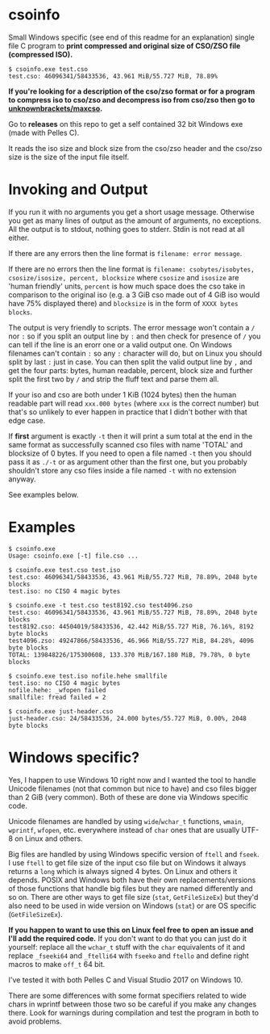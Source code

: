 # csoinfo
Small Windows specific (see end of this readme for an explanation) single file C
program to **print compressed and original size of CSO/ZSO file (compressed ISO).**

```
$ csoinfo.exe test.cso
test.cso: 46096341/58433536, 43.961 MiB/55.727 MiB, 78.89%
```

**If you're looking for a description of the cso/zso format or for a program
to compress iso to cso/zso and decompress iso from cso/zso then go to
[unknownbrackets/maxcso](https://github.com/unknownbrackets/maxcso/).**

Go to **releases** on this repo to get a self contained 32 bit Windows exe (made with Pelles C).

It reads the iso size and block size from the cso/zso header and the cso/zso
size is the size of the input file itself.


# Invoking and Output

If you run it with no arguments you get a short usage message. Otherwise you get
as many lines of output as the amount of arguments, no exceptions. All the output
is to stdout, nothing goes to stderr. Stdin is not read at all either.

If there are any errors then the line format is `filename: error message`.

If there are no errors then the line format is
`filename: csobytes/isobytes, csosize/isosize, percent, blocksize` where
`csosize` and `isosize` are 'human friendly' units, `percent` is how much
space does the cso take in comparison to the original iso (e.g. a 3 GiB cso
made out of 4 GiB iso would have 75% displayed there) and `blocksize` is in
the form of `XXXX bytes blocks`.

The output is very friendly to scripts. The error message won't contain a `/`
nor `:` so if you split an output line by `:` and then check for presence of `/`
you can tell if the line is an erorr one or a valid output one. On Windows
filenames can't contain `:` so any `:` character will do, but on Linux you
should split by last `:` just in case. You can then split the valid output line
by `,` and get the four parts: bytes, human readable, percent, block size and
further split the first two by `/` and strip the fluff text and parse them all.

If your iso and cso are both under 1 KiB (1024 bytes) then the human readable
part will read `xxx.000 bytes` (where `xxx` is the correct number) but that's
so unlikely to ever happen in practice that I didn't bother with that edge case.

If **first** argument is exactly `-t` then it will print a sum total at the
end in the same format as successfully scanned cso files with name 'TOTAL' and
blocksize of 0 bytes.
If you need to open a file named `-t` then you should pass it as `./-t` or
as argument other than the first one, but you probably shouldn't store any
cso files inside a file named `-t` with no extension anyway.

See examples below.


# Examples

```
$ csoinfo.exe
Usage: csoinfo.exe [-t] file.cso ...
```

```
$ csoinfo.exe test.cso test.iso
test.cso: 46096341/58433536, 43.961 MiB/55.727 MiB, 78.89%, 2048 byte blocks
test.iso: no CISO 4 magic bytes
```

```
$ csoinfo.exe -t test.cso test8192.cso test4096.zso
test.cso: 46096341/58433536, 43.961 MiB/55.727 MiB, 78.89%, 2048 byte blocks
test8192.cso: 44504019/58433536, 42.442 MiB/55.727 MiB, 76.16%, 8192 byte blocks
test4096.zso: 49247866/58433536, 46.966 MiB/55.727 MiB, 84.28%, 4096 byte blocks
TOTAL: 139848226/175300608, 133.370 MiB/167.180 MiB, 79.78%, 0 byte blocks
```

```
$ csoinfo.exe test.iso nofile.hehe smallfile
test.iso: no CISO 4 magic bytes
nofile.hehe: _wfopen failed
smallfile: fread failed = 2
```

```
$ csoinfo.exe just-header.cso
just-header.cso: 24/58433536, 24.000 bytes/55.727 MiB, 0.00%, 2048 byte blocks
```

# Windows specific?

Yes, I happen to use Windows 10 right now and I wanted the tool to handle
Unicode filenames (not that common but nice to have) and cso files bigger than
2 GiB (very common). Both of these are done via Windows specific code.

Unicode filenames are handled by using `wide`/`wchar_t` functions, `wmain`,
`wprintf`, `wfopen`, etc. everywhere instead of `char` ones that are usually
UTF-8 on Linux and others.

Big files are handled by using Windows specific version of `ftell` and `fseek`.
I use `ftell` to get file size of the input cso file but on Windows it always
returns a `long` which is always signed 4 bytes. On Linux and others it depends.
POSIX and Windows both have their own replacements/versions of those functions
that handle big files but they are named differently and so on. There are other
ways to get file size (`stat`, `GetFileSizeEx`) but they'd also need to be
used in wide version on Windows (`stat`) or are OS specific (`GetFileSizeEx`).

**If you happen to want to use this on Linux feel free to open an issue and
I'll add the required code.** If you don't want to do that you can just do it
yourself: replace all the `wchar_t` stuff with the `char` equivalents of it and
replace `_fseeki64` and `_ftelli64` with `fseeko` and `ftello` and define right
macros to make `off_t` 64 bit.

I've tested it with both Pelles C and Visual Studio 2017 on Windows 10.

There are some differences with some format specifiers related to wide chars in
wprintf between those two so be careful if you make any changes there. Look
for warnings during compilation and test the program in both to avoid problems.
